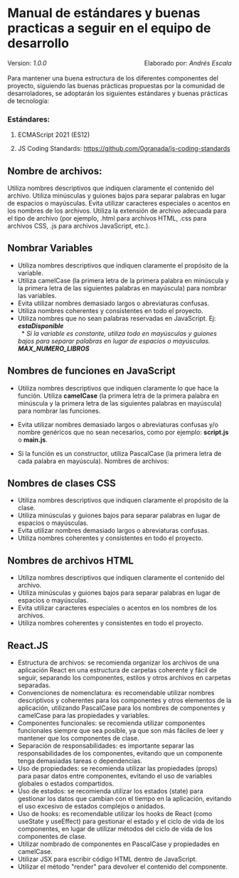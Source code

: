 # Manual de estándares y buenas practicas a seguir en el equipo de desarrollo

<span style="float: left;">Version: *1.0.0*</span> <span style="float: right;">Elaborado por: *Andrés Escala*</span> 
<br/><br/>
Para mantener una buena estructura de los diferentes componentes del proyecto,
siguiendo las buenas prácticas propuestas por la comunidad de desarroladores,
se adoptarán los siguientes estándares y buenas prácticas de tecnología: 

### Estándares:

1. ECMAScript 2021 (ES12)

2. JS Coding Standards: https://github.com/0granada/js-coding-standards

## Nombre de archivos:
Utiliza nombres descriptivos que indiquen claramente el contenido del archivo. Utiliza minúsculas y guiones
bajos para separar palabras en lugar de espacios o mayúsculas. Evita utilizar caracteres especiales o acentos 
en los nombres de los archivos. Utiliza la extensión de archivo adecuada para el tipo de archivo 
(por ejemplo, .html para archivos HTML, .css para archivos CSS, .js para archivos JavaScript, etc.).

## Nombrar Variables
* Utiliza nombres descriptivos que indiquen claramente el propósito de la variable.
* Utiliza camelCase (la primera letra de la primera palabra en minúscula y la primera letra de las 
siguientes palabras en mayúscula) para nombrar las variables.
* Evita utilizar nombres demasiado largos o abreviaturas confusas.
* Utiliza nombres coherentes y consistentes en todo el proyecto.
* Utiliza nombres que no sean palabras reservadas en JavaScript. Ej: ***estaDisponible***  
&nbsp; * *Si la variable es constante, utiliza todo en mayúsculas y guiones bajos para separar 
palabras en lugar de espacios o mayúsculas. **MAX_NUMERO_LIBROS***  

## Nombres de funciones en JavaScript
* Utiliza nombres descriptivos que indiquen claramente lo que hace la función.
Utiliza **camelCase** (la primera letra de la primera palabra en minúscula y 
la primera letra de las siguientes palabras en mayúscula) para nombrar las 
funciones.

* Evita utilizar nombres demasiado largos o abreviaturas confusas y/o nombre genéricos que no sean
necesarios, como por ejemplo: **script.js** o **main.js**.
* Si la función es un constructor, utiliza PascalCase (la primera letra de 
cada palabra en mayúscula).
Nombres de archivos:

## Nombres de clases CSS
* Utiliza nombres descriptivos que indiquen claramente el propósito de la clase.
* Utiliza minúsculas y guiones bajos para separar palabras en lugar de espacios o mayúsculas.
* Evita utilizar nombres demasiado largos o abreviaturas confusas.
* Utiliza nombres coherentes y consistentes en todo el proyecto.

## Nombres de archivos HTML
* Utiliza nombres descriptivos que indiquen claramente el contenido del archivo.
* Utiliza minúsculas y guiones bajos para separar palabras en lugar de espacios o mayúsculas.
* Evita utilizar caracteres especiales o acentos en los nombres de los archivos.
* Utiliza nombres coherentes y consistentes en todo el proyecto.

## React.JS
* Estructura de archivos: se recomienda organizar los archivos de una aplicación React en una 
estructura de carpetas coherente y fácil de seguir, separando los componentes, estilos y otros 
archivos en carpetas separadas.
* Convenciones de nomenclatura: es recomendable utilizar nombres descriptivos y coherentes para los componentes 
y otros elementos de la aplicación, utilizando PascalCase para los nombres de componentes y camelCase para las propiedades y variables.
* Componentes funcionales: se recomienda utilizar componentes funcionales siempre que sea posible, ya que son 
más fáciles de leer y mantener que los componentes de clase.
* Separación de responsabilidades: es importante separar las responsabilidades de los componentes, evitando que 
un componente tenga demasiadas tareas o dependencias.
* Uso de propiedades: se recomienda utilizar las propiedades (props) para pasar datos entre componentes, evitando 
el uso de variables globales o estados compartidos.
* Uso de estados: se recomienda utilizar los estados (state) para gestionar los datos que cambian con el tiempo 
en la aplicación, evitando el uso excesivo de estados complejos o anidados.
* Uso de hooks: es recomendable utilizar los hooks de React (como useState y useEffect) para gestionar el estado 
y el ciclo de vida de los componentes, en lugar de utilizar métodos del ciclo de vida de los componentes de clase.
* Utilizar nombrado de componentes en PascalCase y propiedades en camelCase.
* Utilizar JSX para escribir código HTML dentro de JavaScript.
* Utilizar el método "render" para devolver el contenido del componente.